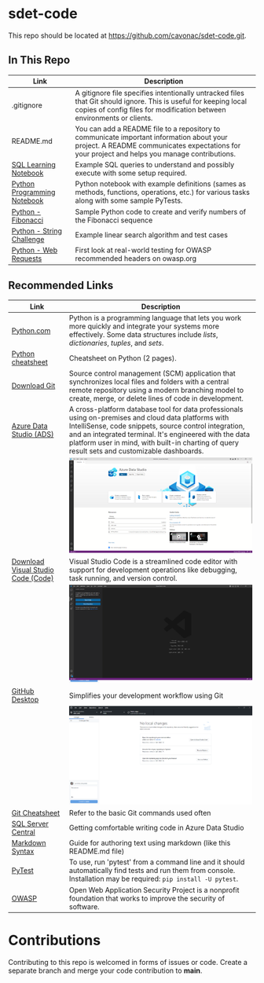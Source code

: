 # sdet-code
This repo should be located at https://github.com/cavonac/sdet-code.git. 

## In This Repo

| Link | Description |
| ---- | ----------- |
| .gitignore | A gitignore file specifies intentionally untracked files that Git should ignore. This is useful for keeping local copies of config files for modification between environments or clients.
| README.md | You can add a README file to a repository to communicate important information about your project. A README communicates expectations for your project and helps you manage contributions.
[SQL Learning Notebook](SqlLearning.ipynb) | Example SQL queries to understand and possibly execute with some setup required.
|[Python Programming Notebook](PythonProgramming.ipynb) | Python notebook with example definitions (sames as methods, functions, operations, etc.) for various tasks along with some sample PyTests.
| [Python - Fibonacci](test_fibonacci.py) | Sample Python code to create and verify numbers of the Fibonacci sequence
| [Python - String Challenge](test_string_challenges.py) | Example linear search algorithm and test cases
| [Python - Web Requests](test_web_requests.py) | First look at real-world testing for OWASP recommended headers on owasp.org

## Recommended Links
| Link | Description |
| ---- | ----------- |
| [Python.com](https://www.python.org/) | Python is a programming language that lets you work more quickly and integrate your systems more effectively. Some data structures include <i>lists</i>, <i>dictionaries</i>, <i>tuples</i>, and <i>sets</i>. 
| [Python cheatsheet](https://perso.limsi.fr/pointal/_media/python:cours:mementopython3-english.pdf) | Cheatsheet on Python (2 pages). 
| [Download Git](https://git-scm.com/downloads) | Source control management (SCM) application that synchronizes local files and folders with a central remote repository using a modern branching model to create, merge, or delete lines of code in development.
| [Azure Data Studio (ADS)](https://aka.ms/azuredatastudio) | A cross-platform database tool for data professionals using on-premises and cloud data platforms with IntelliSense, code snippets, source control integration, and an integrated terminal. It's engineered with the data platform user in mind, with built-in charting of query result sets and customizable dashboards. 
| |![](ads.png)
| [Download Visual Studio Code (Code)](https://code.visualstudio.com/Download) | Visual Studio Code is a streamlined code editor with support for development operations like debugging, task running, and version control. 
| |![](code.png)
| [GitHub Desktop](https://desktop.github.com) | Simplifies your development workflow using Git
| | ![](ghd.png)
| [Git Cheatsheet](https://training.github.com/downloads/github-git-cheat-sheet/) | Refer to the basic Git commands used often
|[SQL Server Central](https://www.sqlservercentral.com/articles/getting-comfortable-writing-code-in-azure-data-studio) | Getting comfortable writing code in Azure Data Studio
| [Markdown Syntax](https://www.markdownguide.org/basic-syntax) | Guide for authoring text using markdown (like this README.md file)
| [PyTest](https://www.pytest.org/) | To use, run 'pytest' from a command line and it should automatically find tests and run them from console. Installation may be required: <code>pip install -U pytest</code>. 
| [OWASP](https://owasp.org) | Open Web Application Security Project is a nonprofit foundation that works to improve the security of software.

# Contributions
Contributing to this repo is welcomed in forms of issues or code. Create a separate branch and merge your code contribution to **main**.